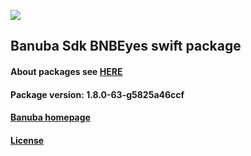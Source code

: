 [![](https://www.banuba.com/hubfs/Banuba_November2018/Images/Banuba%20SDK.png)](https://docs.banuba.com/face-ar-sdk-v1/ios/ios_overview)

## Banuba Sdk BNBEyes swift package

#### About packages see [HERE](https://docs.banuba.com/face-ar-sdk-v1/ios/ios_packages)

#### Package version: **1.8.0-63-g5825a46ccf**

#### **[Banuba homepage](https://banuba.com)**

#### **[License](https://www.banuba.com/terms)**
